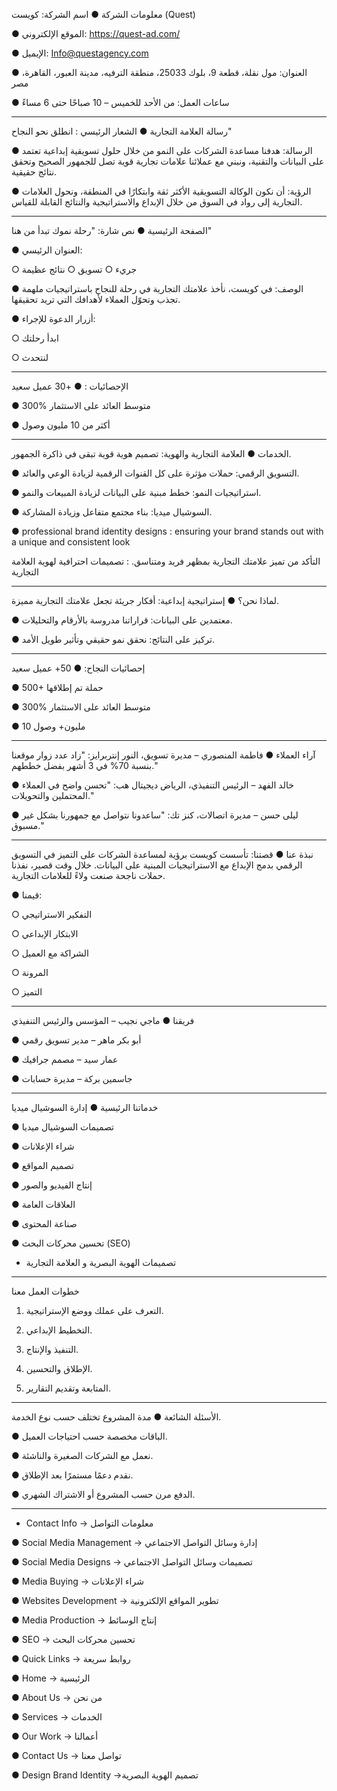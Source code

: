 معلومات الشركة
●	اسم الشركة: كويست (Quest)

●	الموقع الإلكتروني: https://quest-ad.com/

●	الإيميل: Info@questagency.com

●	العنوان: مول نقلة، قطعة 9، بلوك 25033، منطقة الترفيه، مدينة العبور، القاهرة، مصر

●	ساعات العمل: من الأحد للخميس – 10 صباحًا حتى 6 مساءً

________________________________________
رسالة العلامة التجارية
●	الشعار الرئيسي : انطلق نحو النجاح"

●	الرسالة: هدفنا مساعدة الشركات على النمو من خلال حلول تسويقية إبداعية تعتمد على البيانات والتقنية، ونبني مع عملائنا علامات تجارية قوية تصل للجمهور الصحيح وتحقق نتائج حقيقية.

●	الرؤية: أن نكون الوكالة التسويقية الأكثر ثقة وابتكارًا في المنطقة، ونحول العلامات التجارية إلى رواد في السوق من خلال الإبداع والاستراتيجية والنتائج القابلة للقياس.

________________________________________
الصفحة الرئيسية
●	نص شارة: "رحلة نموك تبدأ من هنا"

●	العنوان الرئيسي:

○	جريء
○	تسويق
○	نتائج عظيمة

●	الوصف: في كويست، نأخذ علامتك التجارية في رحلة للنجاح باستراتيجيات ملهمة تجذب وتحوّل العملاء لأهدافك التي تريد تحقيقها.

●	أزرار الدعوة للإجراء:

○	ابدأ رحلتك

○	لنتحدث

________________________________________
الإحصائيات :
●	+30 عميل سعيد

●	300% متوسط العائد على الاستثمار

●	أكثر من 10 مليون وصول

________________________________________
الخدمات
●	العلامة التجارية والهوية: تصميم هوية قوية تبقى في ذاكرة الجمهور.

●	التسويق الرقمي: حملات مؤثرة على كل القنوات الرقمية لزيادة الوعي والعائد.

●	استراتيجيات النمو: خطط مبنية على البيانات لزيادة المبيعات والنمو.

●	السوشيال ميديا: بناء مجتمع متفاعل وزيادة المشاركة.

●	professional brand identity designs : ensuring your brand 
stands out with a unique and consistent look

 التأكد من  تميز علامتك التجارية بمظهر فريد ومتناسق.
: تصميمات احترافية لهوية العلامة التجارية
________________________________________
لماذا نحن؟
●	إستراتيجية إبداعية: أفكار جريئة تجعل علامتك التجارية مميزة.

●	معتمدين على البيانات: قراراتنا مدروسة بالأرقام والتحليلات.

●	تركيز على النتائج: نحقق نمو حقيقي وتأثير طويل الأمد.

________________________________________
إحصائيات النجاح:
●	50+ عميل سعيد

●	500+ حملة تم إطلاقها

●	300% متوسط العائد على الاستثمار

●	10 مليون+ وصول

________________________________________
آراء العملاء
●	فاطمة المنصوري – مديرة تسويق، النور إنتربرايز: "زاد عدد زوار موقعنا بنسبة 70% في 3 أشهر بفضل خططهم."

●	خالد الفهد – الرئيس التنفيذي، الرياض ديجيتال هب: "تحسن واضح في العملاء المحتملين والتحويلات."

●	ليلى حسن – مديرة اتصالات، كنز تك: "ساعدونا نتواصل مع جمهورنا بشكل غير مسبوق."

________________________________________
نبذة عنا
●	قصتنا: تأسست كويست برؤية لمساعدة الشركات على التميز في التسويق الرقمي بدمج الإبداع مع الاستراتيجيات المبنية على البيانات. خلال وقت قصير، نفذنا حملات ناجحة صنعت ولاءً للعلامات التجارية.

●	قيمنا:

○	التفكير الاستراتيجي

○	الابتكار الإبداعي

○	الشراكة مع العميل

○	المرونة

○	التميز

________________________________________
فريقنا
●	ماجي نجيب – المؤسس والرئيس التنفيذي

●	أبو بكر ماهر – مدير تسويق رقمي

●	عمار سيد – مصمم جرافيك

●	جاسمين بركة – مديرة حسابات

________________________________________
خدماتنا الرئيسية
●	إدارة السوشيال ميديا

●	تصميمات السوشيال ميديا

●	شراء الإعلانات

●	تصميم المواقع

●	إنتاج الفيديو والصور

●	العلاقات العامة

●	صناعة المحتوى

●	تحسين محركات البحث (SEO)
-	تصميمات الهوية البصرية و العلامة التجارية

________________________________________
خطوات العمل معنا
1.	التعرف على عملك ووضع الإستراتيجية.

2.	التخطيط الإبداعي.

3.	التنفيذ والإنتاج.

4.	الإطلاق والتحسين.

5.	المتابعة وتقديم التقارير.

________________________________________
الأسئلة الشائعة
●	مدة المشروع تختلف حسب نوع الخدمة.

●	الباقات مخصصة حسب احتياجات العميل.

●	نعمل مع الشركات الصغيرة والناشئة.

●	نقدم دعمًا مستمرًا بعد الإطلاق.

●	الدفع مرن حسب المشروع أو الاشتراك الشهري.

________________________________________


- Contact Info → معلومات التواصل

●	Social Media Management → إدارة وسائل التواصل الاجتماعي

●	Social Media Designs → تصميمات وسائل التواصل الاجتماعي

●	Media Buying → شراء الإعلانات

●	Websites Development → تطوير المواقع الإلكترونية

●	Media Production → إنتاج الوسائط

●	SEO → تحسين محركات البحث

●	Quick Links → روابط سريعة

●	Home → الرئيسية

●	About Us → من نحن

●	Services → الخدمات

●	Our Work → أعمالنا

●	Contact Us → تواصل معنا

●	Design Brand Identity →تصميم الهوية البصرية 
